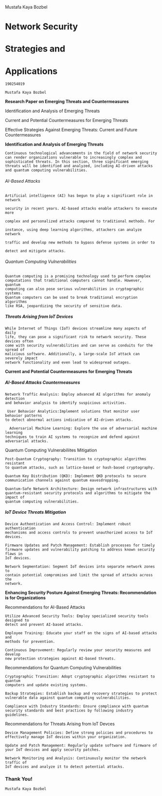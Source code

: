 Mustafa Kaya Bozbel

# Network Security

# Strategies and

# Applications

```
190254019
```
```
Mustafa Kaya Bozbel
```

**Research Paper on Emerging Threats and Countermeasures**

Identification and Analysis of Emerging Threats

Current and Potential Countermeasures for Emerging Threats

Effective Strategies Against Emerging Threats: Current and Future
Countermeasures


**Identification and Analysis of Emerging Threats**

```
Continuous technological advancements in the field of network security 
can render organizations vulnerable to increasingly complex and 
sophisticated threats. In this section, three significant emerging 
threats will be identified and analyzed, including AI-driven attacks 
and quantum computing vulnerabilities.
```

######  AI-Based Attacks
```
Artificial intelligence (AI) has begun to play a significant role in network

security in recent years. AI-based attacks enable attackers to execute more

complex and personalized attacks compared to traditional methods. For

instance, using deep learning algorithms, attackers can analyze network

traffic and develop new methods to bypass defense systems in order to

detect and mitigate attacks.
```

######  Quantum Computing Vulnerabilities

```
Quantum computing is a promising technology used to perform complex
computations that traditional computers cannot handle. However, quantum
computing can also pose serious vulnerabilities in cryptographic systems.
Quantum computers can be used to break traditional encryption algorithms
like RSA, jeopardizing the security of sensitive data.
```

#####  Threats Arising from IoT Devices

```
While Internet of Things (IoT) devices streamline many aspects of daily
life, they can pose a significant risk to network security. These devices often
come with security vulnerabilities and can serve as conduits for the spread of
malicious software. Additionally, a large-scale IoT attack can severely impact
network functionality and even lead to widespread outages.
```

**Current and Potential Countermeasures for Emerging Threats**


#####  AI-Based Attacks Countermeasures
```
Network Traffic Analysis: Employ advanced AI algorithms for anomaly detection
and behavior analysis to identify suspicious activities.
```
```
 User Behavior Analytics:Implement solutions that monitor user behavior patterns
to detect abnormal actions indicative of AI-driven attacks.
```
```
  Adversarial Machine Learning: Explore the use of adversarial machine learning
techniques to train AI systems to recognize and defend against adversarial attacks.
```

Quantum Computing Vulnerabiliites Mitigation

```
Post-Quantum Cryptography: Transition to cryptographic algorithms resistant
to quantum attacks, such as lattice-based or hash-based cryptography.
```
```
Quantum Key Distribution (QKD): Implement QKD protocols to secure
communication channels against quantum eavesdropping.
```
```
Quantum-Safe Network Architecture: Design network infrastructures with
quantum-resistant security protocols and algorithms to mitigate the impact of
quantum computing vulnerabilities.
```

##### IoT Device Threats Mitigation

```
Device Authentication and Access Control: Implement robust authentication
mechanisms and access controls to prevent unauthorized access to IoT devices.
```
```
Firmware Updates and Patch Management: Establish processes for timely
firmware updates and vulnerability patching to address known security flaws in
IoT devices.
```
```
Network Segmentation: Segment IoT devices into separate network zones to
contain potential compromises and limit the spread of attacks across the
network.
```

**Enhancing Security Posture Against Emerging Threats: Recommendation is for Organizations**


Recommendations for AI-Based Attacks

```
Utilize Advanced Security Tools: Employ specialized security tools designed to
detect and prevent AI-based attacks.
```
```
Employee Training: Educate your staff on the signs of AI-based attacks and
methods for prevention.
```
```
Continuous Improvement: Regularly review your security measures and develop
new protection strategies against AI-based threats.
```

Recommendations for Quantum Computing Vulnerabilities

```
Cryptographic Transition: Adopt cryptographic algorithms resistant to quantum
computers and update existing systems.
```
```
Backup Strategies: Establish backup and recovery strategies to protect
vulnerable data against quantum computing vulnerabilities.
```
```
Compliance with Industry Standards: Ensure compliance with quantum
security standards and best practices by following industry guidelines.
```

Recommendations for Threats Arising from IoT Devces

```
Device Management Policies: Define strong policies and procedures to
effectively manage IoT devices within your organization.
```
```
Update and Patch Management: Regularly update software and firmware of
your IoT devices and apply security patches.
```
```
Network Monitoring and Analysis: Continuously monitor the network traffic of
IoT devices and analyze it to detect potential attacks.
```

### Thank You!

```
Mustafa Kaya Bozbel
```

